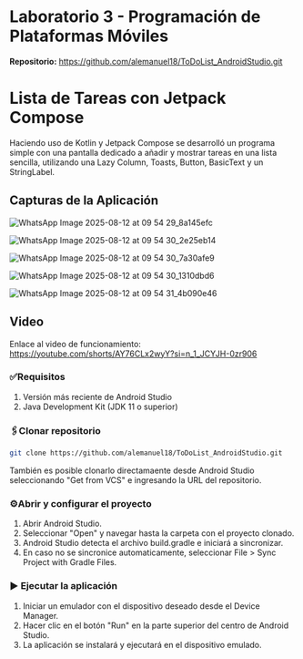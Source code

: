 # Laboratorio 3 - Programación de Plataformas Móviles

__Repositorio:__ https://github.com/alemanuel18/ToDoList_AndroidStudio.git

# Lista de Tareas con Jetpack Compose
Haciendo uso de Kotlin y Jetpack Compose se desarrolló un programa simple con una pantalla dedicado a añadir y mostrar tareas en una lista sencilla, utilizando una Lazy Column, Toasts, Button, BasicText y un StringLabel.

## Capturas de la Aplicación

![WhatsApp Image 2025-08-12 at 09 54 29_8a145efc](https://github.com/user-attachments/assets/25f6633c-5bef-4ab3-9923-37ac1517170d)

![WhatsApp Image 2025-08-12 at 09 54 30_2e25eb14](https://github.com/user-attachments/assets/44811b83-71e4-4fb1-ad4f-3a18afe43ba7)

![WhatsApp Image 2025-08-12 at 09 54 30_7a30afe9](https://github.com/user-attachments/assets/e0eaa7da-2cc2-4ab2-a86a-be939b4ae769)

![WhatsApp Image 2025-08-12 at 09 54 30_1310dbd6](https://github.com/user-attachments/assets/85fb6575-6b28-485e-8cb0-024cd480f71a)

![WhatsApp Image 2025-08-12 at 09 54 31_4b090e46](https://github.com/user-attachments/assets/5786fa04-4587-4a22-9d9d-bf057fda2d32)


## Video

Enlace al video de funcionamiento: https://youtube.com/shorts/AY76CLx2wyY?si=n_1_JCYJH-0zr906

### ✅Requisitos
1. Versión más reciente de Android Studio
2. Java Development Kit (JDK 11 o superior)

### 🖇️Clonar repositorio
``` bash 
git clone https://github.com/alemanuel18/ToDoList_AndroidStudio.git
```

También es posible clonarlo directamaente desde Android Studio seleccionando "Get from VCS" e ingresando la URL del repositorio.

### ⚙️Abrir y configurar el proyecto
1. Abrir Android Studio.
2. Seleccionar "Open" y navegar hasta la carpeta con el proyecto clonado.
3. Android Studio detecta el archivo build.gradle e iniciará a sincronizar.
4. En caso no se sincronice automaticamente, seleccionar File > Sync Project with Gradle Files.

### ▶️ Ejecutar la aplicación
1. Iniciar un emulador con el dispositivo deseado desde el Device Manager.
2. Hacer clic en el botón "Run" en la parte superior del centro de Android Studio.
3. La aplicación se instalará y ejecutará en el dispositivo emulado.
